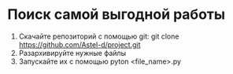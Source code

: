 # Поиск самой выгодной работы

1. Скачайте репозиторий с помощью git: git clone https://github.com/Astel-d/project.git
2. Разархивируйте нужные файлы
3. Запускайте их с помощью pyton <file_name>.py
